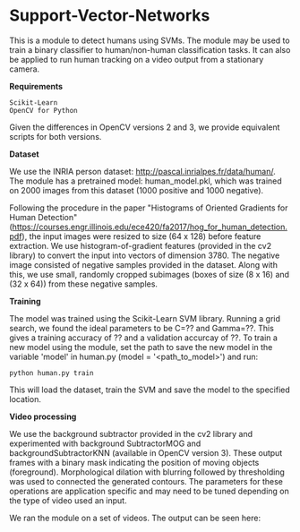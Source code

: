 # Support-Vector-Networks

This is a module to detect humans using SVMs. The module may be used to train a binary classifier to human/non-human classification tasks. It can also be applied to run human tracking on a video output from a stationary camera.

**Requirements**

    Scikit-Learn
    OpenCV for Python

Given the differences in OpenCV versions 2 and 3, we provide equivalent scripts for both versions.

**Dataset**

We use the INRIA person dataset: http://pascal.inrialpes.fr/data/human/. The module has a pretrained model: human_model.pkl, which was trained on 2000 images from this dataset (1000 positive and 1000 negative).

Following the procedure in the paper "Histograms of Oriented Gradients for Human Detection" (https://courses.engr.illinois.edu/ece420/fa2017/hog_for_human_detection.pdf), the input images were resized to size (64 x 128) before feature extraction. We use histogram-of-gradient features (provided in the cv2 library) to convert the input into vectors of dimension 3780.
The negative image consisted of negative samples provided in the dataset. Along with this, we use small, randomly cropped subimages (boxes of size (8 x 16) and (32 x 64)) from these negative samples.

**Training**

The model was trained using the Scikit-Learn SVM library. Running a grid search, we found the ideal parameters to be C=?? and Gamma=??. This gives a training accuracy of ?? and a validation accurcay of ??. To train a new model using the module, set the path to save the new model in the variable 'model' in human.py (model = '<path_to_model>') and run:

    python human.py train

This will load the dataset, train the SVM and save the model to the specified location.

**Video processing**

We use the background subtractor provided in the cv2 library and experimented with background SubtractorMOG and backgroundSubtractorKNN (available in OpenCV version 3). These output frames with a binary mask indicating the position of moving objects (foreground). Morphological dilation with blurring followed by thresholding was used to connected the generated contours. The parameters for these operations are application specific and may need to be tuned depending on the type of video used an input.

We ran the module on a set of videos. The output can be seen here: <link to youtube>
